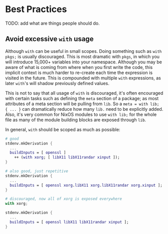# Best Practices

TODO: add what are things people should do.

## Avoid excessive `with` usage

Although `with` can be useful in small scopes. Doing something such as
`with pkgs;` is usually discouraged. This is most dramatic with `pkgs`,
in which you will introduce 15,000+ variables into your namespace. Although
you may be aware of what is coming from where when you first write the code,
this implicit context is much harder to re-create each time the expression
is visited in the future. This is compounded with multiple `with` expressions,
 as later `with`'s will shadow previously defined values.

This is not to say that all usage of `with` is discouraged, it's often
encouraged with certain tasks such as defining the `meta` section of
a package; as most attributes of a meta section will be pulling from
`lib`. So a `meta = with lib; { ... }` can dramatically reduce how
many `lib.` need to be explicitly added. Also, it's very common for
NixOS modules to use `with lib;` for the whole file as many of the
module building blocks are exposed through `lib`.

In general, `with` should be scoped as much as possible:
```nix
# good
stdenv.mkDerivation {
  ...
  buildInputs = [ openssl ]
    ++ (with xorg; [ libX11 libX11randar xinput ]);
}

# also good, just repetitive
stdenv.mkDerivation {
  ...
  buildInputs = [ openssl xorg.libX11 xorg.libX11randar xorg.xinput ];
}

# discouraged, now all of xorg is exposed everywhere
with xorg;

stdenv.mkDerivation {
  ...
  buildInputs = [ openssl libX11 libX11randar xinput ];
}
```
